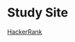 # Study Site
[HackerRank](https://www.hackerrank.com/domains/algorithms?badge_type=problem-solving)
